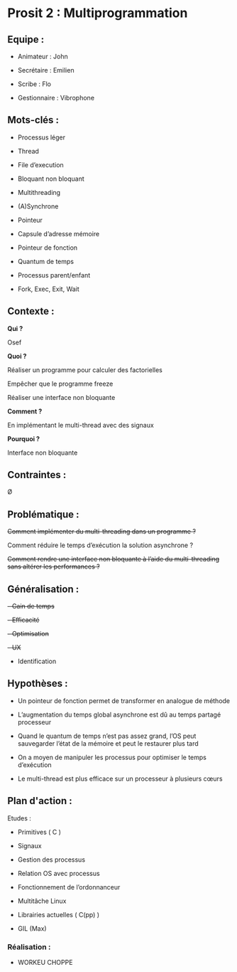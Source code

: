 
# Prosit 2 : Multiprogrammation

  

## Equipe :

-   Animateur : John
    
-   Secrétaire : Emilien
    
-   Scribe : Flo
    
-   Gestionnaire : Vibrophone
    

  

## Mots-clés :

  

- Processus léger

- Thread

- File d’execution

- Bloquant non bloquant

- Multithreading

- (A)Synchrone

- Pointeur

- Capsule d’adresse mémoire

- Pointeur de fonction

- Quantum de temps

- Processus parent/enfant

- Fork, Exec, Exit, Wait

 
## Contexte :

**Qui ?**

Osef

**Quoi ?**

Réaliser un programme pour calculer des factorielles

Empêcher que le programme freeze

Réaliser une interface non bloquante

**Comment ?**

En implémentant le multi-thread avec des signaux

**Pourquoi ?**

Interface non bloquante

## Contraintes :

Ø

## Problématique :

 
~~Comment implémenter du multi-threading dans un programme ?~~

Comment réduire le temps d’exécution la solution asynchrone ?

~~Comment rendre une interface non bloquante à l’aide du multi-threading sans altérer les performances ?~~

## Généralisation :

~~-   Gain de temps~~
    
~~-   Efficacité~~
    
~~-   Optimisation~~
    
~~-   UX~~
    
-   Identification
    

  
  

## Hypothèses :

  

-   Un pointeur de fonction permet de transformer en analogue de méthode
    
-   L’augmentation du temps global asynchrone est dû au temps partagé processeur
    
-   Quand le quantum de temps n’est pas assez grand, l’OS peut sauvegarder l’état de la mémoire et peut le restaurer plus tard
    
-   On a moyen de manipuler les processus pour optimiser le temps d’exécution
    
-   Le multi-thread est plus efficace sur un processeur à plusieurs cœurs
    

  
  
  

## Plan d'action :

Etudes :

-   Primitives ( C )
    
-   Signaux
    
-   Gestion des processus
    
-   Relation OS avec processus
    
-   Fonctionnement de l’ordonnanceur
    
-   Multitâche Linux
    
-   Librairies actuelles ( C(pp) )
    
-   GIL (Max)
    

  

### Réalisation :

-   WORKEU CHOPPE
